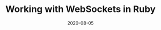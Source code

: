 ---
layout: defaults
modal-id: 2
date: 2020-08-05
img: https://dev-to-uploads.s3.amazonaws.com/i/mxmbmyolzbv4sgtxxoso.png
alt: Cover Image
title: Working with WebSockets in Ruby
link: https://dev.to/vonagedev/working-with-websockets-in-ruby-2a4g

---